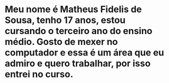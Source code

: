 # Meu nome é Matheus Fidelis de Sousa, tenho 17 anos, estou cursando o terceiro ano do ensino médio. Gosto de mexer no computador e essa é um área que eu admiro e quero trabalhar, por isso entrei no curso. 
